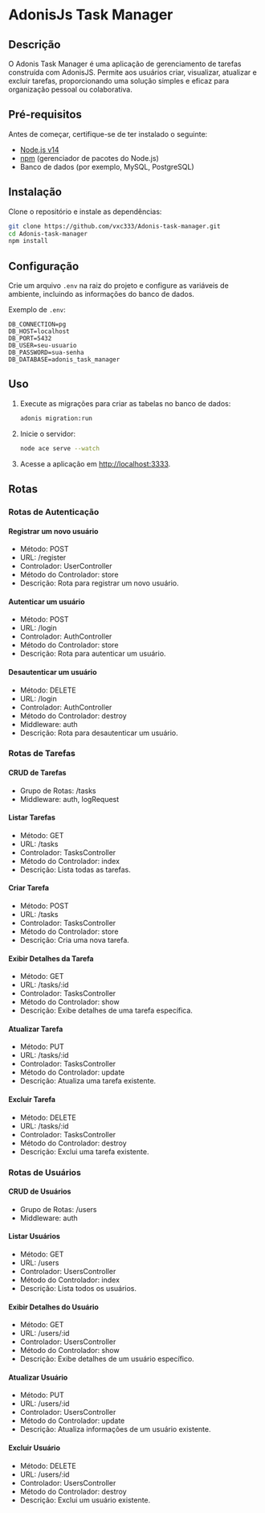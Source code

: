 # AdonisJs Task Manager

## Descrição

O Adonis Task Manager é uma aplicação de gerenciamento de tarefas construída com AdonisJS. Permite aos usuários criar, visualizar, atualizar e excluir tarefas, proporcionando uma solução simples e eficaz para organização pessoal ou colaborativa.

## Pré-requisitos

Antes de começar, certifique-se de ter instalado o seguinte:

- [Node.js v14](https://nodejs.org/)
- [npm](https://www.npmjs.com/) (gerenciador de pacotes do Node.js)
- Banco de dados (por exemplo, MySQL, PostgreSQL)

## Instalação

Clone o repositório e instale as dependências:

```bash
git clone https://github.com/vxc333/Adonis-task-manager.git
cd Adonis-task-manager
npm install
````
## Configuração

Crie um arquivo `.env` na raiz do projeto e configure as variáveis de ambiente, incluindo as informações do banco de dados.

Exemplo de `.env`:

```dotenv
DB_CONNECTION=pg
DB_HOST=localhost
DB_PORT=5432
DB_USER=seu-usuario
DB_PASSWORD=sua-senha
DB_DATABASE=adonis_task_manager
```
## Uso

1. Execute as migrações para criar as tabelas no banco de dados:

    ```bash
    adonis migration:run
    ```

2. Inicie o servidor:

    ```bash
    node ace serve --watch
    ```

3. Acesse a aplicação em [http://localhost:3333](http://localhost:3333).

## Rotas

### Rotas de Autenticação

#### Registrar um novo usuário
- Método: POST
- URL: /register
- Controlador: UserController
- Método do Controlador: store
- Descrição: Rota para registrar um novo usuário.

#### Autenticar um usuário
- Método: POST
- URL: /login
- Controlador: AuthController
- Método do Controlador: store
- Descrição: Rota para autenticar um usuário.

#### Desautenticar um usuário
- Método: DELETE
- URL: /login
- Controlador: AuthController
- Método do Controlador: destroy
- Middleware: auth
- Descrição: Rota para desautenticar um usuário.

### Rotas de Tarefas

#### CRUD de Tarefas
- Grupo de Rotas: /tasks
- Middleware: auth, logRequest

#### Listar Tarefas
- Método: GET
- URL: /tasks
- Controlador: TasksController
- Método do Controlador: index
- Descrição: Lista todas as tarefas.

#### Criar Tarefa
- Método: POST
- URL: /tasks
- Controlador: TasksController
- Método do Controlador: store
- Descrição: Cria uma nova tarefa.

#### Exibir Detalhes da Tarefa
- Método: GET
- URL: /tasks/:id
- Controlador: TasksController
- Método do Controlador: show
- Descrição: Exibe detalhes de uma tarefa específica.

#### Atualizar Tarefa
- Método: PUT
- URL: /tasks/:id
- Controlador: TasksController
- Método do Controlador: update
- Descrição: Atualiza uma tarefa existente.

#### Excluir Tarefa
- Método: DELETE
- URL: /tasks/:id
- Controlador: TasksController
- Método do Controlador: destroy
- Descrição: Exclui uma tarefa existente.

### Rotas de Usuários

#### CRUD de Usuários
- Grupo de Rotas: /users
- Middleware: auth

#### Listar Usuários
- Método: GET
- URL: /users
- Controlador: UsersController
- Método do Controlador: index
- Descrição: Lista todos os usuários.

#### Exibir Detalhes do Usuário
- Método: GET
- URL: /users/:id
- Controlador: UsersController
- Método do Controlador: show
- Descrição: Exibe detalhes de um usuário específico.

#### Atualizar Usuário
- Método: PUT
- URL: /users/:id
- Controlador: UsersController
- Método do Controlador: update
- Descrição: Atualiza informações de um usuário existente.

#### Excluir Usuário
- Método: DELETE
- URL: /users/:id
- Controlador: UsersController
- Método do Controlador: destroy
- Descrição: Exclui um usuário existente.

